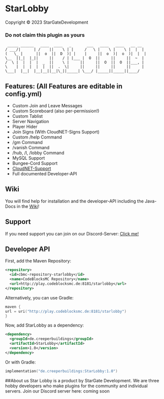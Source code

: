 # StarLobby
Copyright &copy; 2023 StarGateDevelopment

### Do not claim this plugin as yours



     _____ ______   ____  ____   _       ___   ____   ____   __ __ 
    / ___/|      | /    ||    \ | |     /   \ |    \ |    \ |  |  |
    (   \_ |      ||  o  ||  D  )| |    |     ||  o  )|  o  )|  |  |
    \__  ||_|  |_||     ||    / | |___ |  O  ||     ||     ||  ~  |
    /  \ |  |  |  |  _  ||    \ |     ||     ||  O  ||  O  ||___, |
    \    |  |  |  |  |  ||  .  \|     ||     ||     ||     ||     |
    \___|  |__|  |__|__||__|\_||_____| \___/ |_____||_____||____/



## Features: (All Features are editable in config.yml)
- Custom Join and Leave Messages
- Custom Scoreboard (also per-permission!)
- Custom Tablist
- Server Navigation
- Player Hider
- Join Signs (With CloudNET-Signs Support)
- Custom /help Command
- /gm Command
- /vanish Command
- /hub, /l, /lobby Command
- MySQL Support
- Bungee-Cord Support
- [CloudNET-Support](https://cloudnetservice.eu/de/)
- Full documented Developer-API

## Wiki
You will find help for installation and the developer-API including the Java-Docs in the [Wiki](docs/general)!

## Support
If you need support you can join on our Discord-Server: [Click me!](https://dc.codeblocksmc.de/)

## Developer API
First, add the Maven Repository:
```XML
<repository>
  <id>cbmc-repository-starlobby</id>
  <name>CodeBlocksMC Repository</name>
  <url>http://play.codeblocksmc.de:8181/starlobby</url>
</repository>
```
Alternatively, you can use Gradle:
```KOTLIN
maven {
url = uri("http://play.codeblocksmc.de:8181/starlobby")
}
```

Now, add StarLobby as a dependency:
```XML
<dependency>
  <groupId>de.creeperbuildings</groupId>
  <artifactId>StarLobby</artifactId>
  <version>1.0</version>
</dependency>
```
Or with Gradle:
```KOTLIN
implementation("de.creeperbuildings:StarLobby:1.0")
```

##About us
Star Lobby is a product by StarGate Development. We are three hobby developers who make plugins for the community and individual servers.
Join our Discord server here: coming soon
